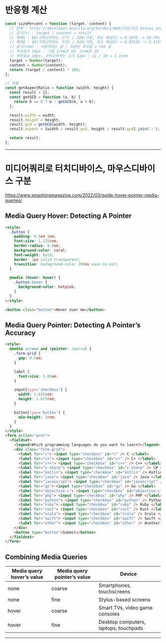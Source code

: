 # 반응형 계산

```javascript
const sizePercent = function (target, content) {
  // 단위 : https://developer.mozilla.org/ko/docs/Web/CSS/CSS_Values_and_Units
  // 공식(%) : target / content = result
  // 예제1 : 60(구하고자하는 크기) / 320(기준, 최소 해상도) = 0.1875 -> 18.75%
  // 예제2 : 10(구하고자하는 크기) / 320(기준, 최소 해상도) = 0.03125 -> 3.125%
  // 공식(rem) : 사용하려는 값 / 최상단 부모값 = rem 값
  // 부모요소 10px : 그럼 1rem은 10, 2rem은 20
  // 부모요소 10px, 구하고자하는 크기 11px : 11 / 10 = 1.1rem
  target = Number(target);
  content = Number(content);
  return (target / content) * 100;
};

// 비율
const getAspectRatio = function (width, height) {
  const result = {};
  const getGCD = function (a, b) {
    return b == 0 ? a : getGCD(b, a % b);
  };

  result.width = width;
  result.height = height;
  result.gcd = getGCD(width, height);
  result.aspect = [width / result.gcd, height / result.gcd].join(':');

  return result;
};
```

---

# 미디어쿼리로 터치디바이스, 마우스디바이스 구분

https://www.smashingmagazine.com/2022/03/guide-hover-pointer-media-queries/

## Media Query Hover: Detecting A Pointer

```html
<style>
  .button {
    padding: 0.5em 1em;
    font-size: 1.125rem;
    border-radius: 0.6em;
    background-color: coral;
    font-weight: bold;
    border: 1px solid transparent;
    transition: background-color 200ms ease-in-out;
  }

  @media (hover: hover) {
    .button:hover {
      background-color: hotpink;
    }
  }
</style>

<button class="button">Hover over me</button>
```

## Media Query Pointer: Detecting A Pointer’s Accuracy

```html
<style>
  @media screen and (pointer: coarse) {
    .form-grid {
      gap: 0.5em;
    }

    label {
      font-size: 1.05em;
    }

    input[type='checkbox'] {
      width: 1.625rem;
      height: 1.625rem;
    }

    button[type='button'] {
      min-height: 3rem;
    }
  }
</style>
<form action="post">
  <fieldset>
    <legend>Which programming languages do you want to learn?</legend>
    <div class="form-grid">
      <label for="c"> <input type="checkbox" id="c" /> C </label>
      <label for="c+"> <input type="checkbox" id="c+" /> C+ </label>
      <label for="c++"> <input type="checkbox" id="c++" /> C++ </label>
      <label for="c-sharp"> <input type="checkbox" id="c-sharp" /> C# </label>
      <label for="kotlin"> <input type="checkbox" id="kotlin" /> Kotlin </label>
      <label for="java"> <input type="checkbox" id="java" /> Java </label>
      <label for="javascript"> <input type="checkbox" id="javascript" /> JavaScript </label>
      <label for="go"> <input type="checkbox" id="go" /> Go </label>
      <label for="objective-c"> <input type="checkbox" id="objective-c" /> Objective-C </label>
      <label for="php"> <input type="checkbox" id="php" /> PHP </label>
      <label for="python"> <input type="checkbox" id="python" /> Python </label>
      <label for="ruby"> <input type="checkbox" id="ruby" /> Ruby </label>
      <label for="rust"> <input type="checkbox" id="rust" /> Rust </label>
      <label for="scala"> <input type="checkbox" id="scala" /> Scala </label>
      <label for="swift"> <input type="checkbox" id="swift" /> Swift </label>
      <label for="other"> <input type="checkbox" id="other" /> Another </label>
    </div>
    <button type="button">Submit</button>
  </fieldset>
</form>
```

## Combining Media Queries

| Media query hover’s value | Media query pointer’s value | Device                                |
| ------------------------- | --------------------------- | ------------------------------------- |
| none                      | coarse                      | Smartphones, touchscreens             |
| none                      | fine                        | Stylus-based screens                  |
| hover                     | coarse                      | Smart TVs, video game consoles        |
| hover                     | fine                        | Desktop computers, laptops, touchpads |

---
